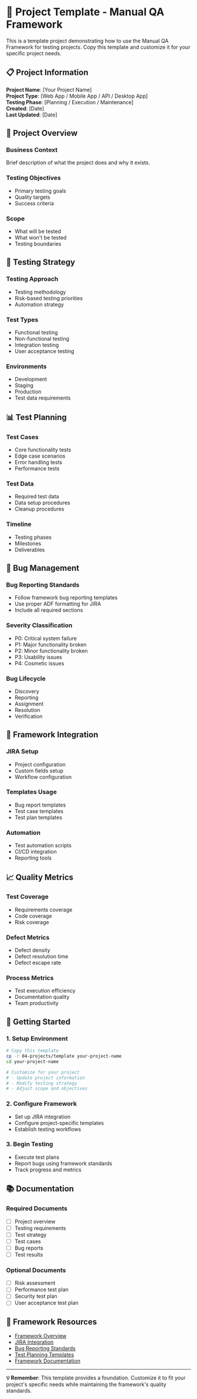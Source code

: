 # 🎯 Project Template - Manual QA Framework

This is a template project demonstrating how to use the Manual QA Framework for testing projects. Copy this template and customize it for your specific project needs.

## 📋 Project Information

**Project Name**: [Your Project Name]  
**Project Type**: [Web App / Mobile App / API / Desktop App]  
**Testing Phase**: [Planning / Execution / Maintenance]  
**Created**: [Date]  
**Last Updated**: [Date]

## 🎯 Project Overview

### **Business Context**
Brief description of what the project does and why it exists.

### **Testing Objectives**
- Primary testing goals
- Quality targets
- Success criteria

### **Scope**
- What will be tested
- What won't be tested
- Testing boundaries

## 🧪 Testing Strategy

### **Testing Approach**
- Testing methodology
- Risk-based testing priorities
- Automation strategy

### **Test Types**
- Functional testing
- Non-functional testing
- Integration testing
- User acceptance testing

### **Environments**
- Development
- Staging
- Production
- Test data requirements

## 📊 Test Planning

### **Test Cases**
- Core functionality tests
- Edge case scenarios
- Error handling tests
- Performance tests

### **Test Data**
- Required test data
- Data setup procedures
- Cleanup procedures

### **Timeline**
- Testing phases
- Milestones
- Deliverables

## 🐛 Bug Management

### **Bug Reporting Standards**
- Follow framework bug reporting templates
- Use proper ADF formatting for JIRA
- Include all required sections

### **Severity Classification**
- P0: Critical system failure
- P1: Major functionality broken
- P2: Minor functionality broken
- P3: Usability issues
- P4: Cosmetic issues

### **Bug Lifecycle**
- Discovery
- Reporting
- Assignment
- Resolution
- Verification

## 🔧 Framework Integration

### **JIRA Setup**
- Project configuration
- Custom fields setup
- Workflow configuration

### **Templates Usage**
- Bug report templates
- Test case templates
- Test plan templates

### **Automation**
- Test automation scripts
- CI/CD integration
- Reporting tools

## 📈 Quality Metrics

### **Test Coverage**
- Requirements coverage
- Code coverage
- Risk coverage

### **Defect Metrics**
- Defect density
- Defect resolution time
- Defect escape rate

### **Process Metrics**
- Test execution efficiency
- Documentation quality
- Team productivity

## 🚀 Getting Started

### **1. Setup Environment**
```bash
# Copy this template
cp -r 04-projects/template your-project-name
cd your-project-name

# Customize for your project
# - Update project information
# - Modify testing strategy
# - Adjust scope and objectives
```

### **2. Configure Framework**
- Set up JIRA integration
- Configure project-specific templates
- Establish testing workflows

### **3. Begin Testing**
- Execute test plans
- Report bugs using framework standards
- Track progress and metrics

## 📚 Documentation

### **Required Documents**
- [ ] Project overview
- [ ] Testing requirements
- [ ] Test strategy
- [ ] Test cases
- [ ] Bug reports
- [ ] Test results

### **Optional Documents**
- [ ] Risk assessment
- [ ] Performance test plan
- [ ] Security test plan
- [ ] User acceptance test plan

## 🔗 Framework Resources

- [Framework Overview](../../README.md)
- [JIRA Integration](../../01-jira-integration/)
- [Bug Reporting Standards](../../02-bug-reports/)
- [Test Planning Templates](../../03-test-plans/)
- [Framework Documentation](../../06-documentation/)

---

**💡 Remember**: This template provides a foundation. Customize it to fit your project's specific needs while maintaining the framework's quality standards.
